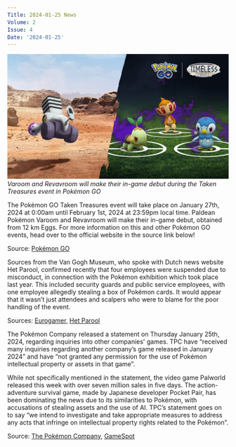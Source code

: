 ```yaml
---
Title: 2024-01-25 News
Volume: 2
Issue: 4
Date: '2024-01-25'
---
```



[![Varoom and Revavroom will make their in-game debut during the Taken Treasures event in Pokémon GO](/web/images/varoom-and-revavroom-will-make-their-in-game-debut-during-the-taken-treasures-event-in-pokemon-go.png)](/web/images/varoom-and-revavroom-will-make-their-in-game-debut-during-the-taken-treasures-event-in-pokemon-go.png)*Varoom and Revavroom will make their in-game debut during the Taken Treasures event in Pokémon GO*



The Pokémon GO Taken Treasures event will take place on January 27th, 2024 at 0:00am until February 1st, 2024 at 23:59pm local time. Paldean Pokémon Varoom and Revavroom will make their in-game debut, obtained from 12 km Eggs. For more information on this and other Pokémon GO events, head over to the official website in the source link below!

Source: [Pokémon GO](https://pokemongolive.com/post/taken-treasures-team-go-rocket-takeover-2024?hl=en)

Sources from the Van Gogh Museum, who spoke with Dutch news website Het Parool, confirmed recently that four employees were suspended due to misconduct, in connection with the Pokémon exhibition which took place last year. This included security guards and public service employees, with one employee allegedly stealing a box of Pokémon cards. It would appear that it wasn’t just attendees and scalpers who were to blame for the poor handling of the event.

Sources: [Eurogamer](https://www.eurogamer.net/four-van-gogh-museum-employees-suspended-after-pokemon-exhibit-chaos), [Het Parool](https://www.parool.nl/amsterdam/vier-medewerkers-van-gogh-museum-weg-na-wangedrag-bij-pokemonexpo~be629fc7/)

The Pokémon Company released a statement on Thursday January 25th, 2024, regarding inquiries into other companies' games. TPC have “received many inquiries regarding another company’s game released in January 2024” and have “not granted any permission for the use of Pokémon intellectual property or assets in that game”.

While not specifically mentioned in the statement, the video game Palworld released this week with over seven million sales in five days. The action-adventure survival game, made by Japanese developer Pocket Pair, has been dominating the news due to its similarities to Pokémon, with accusations of stealing assets and the use of AI. TPC’s statement goes on to say “we intend to investigate and take appropriate measures to address any acts that infringe on intellectual property rights related to the Pokémon”.

Source: [The Pokémon Company](https://corporate.pokemon.co.jp/media/news/detail/335.html), [GameSpot](https://www.gamespot.com/articles/palworld-passes-7-million-sales-in-five-days-roadmap-revealed/1100-6520559/)